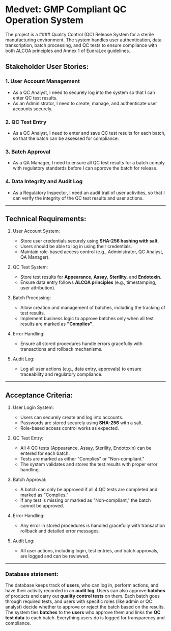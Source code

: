 # Medvet: GMP Compliant QC Operation System
The project is a #### Quality Control (QC) Release System 
for a sterile manufacturing environment. The system handles user authentication, data transcription, batch processing, and QC tests to ensure compliance with both ALCOA principles and Annex 1 of EudraLex guidelines.

## Stakeholder User Stories:

### 1. User Account Management
- As a QC Analyst, I need to securely log into the system so that I can enter QC test results.
- As an Administrator, I need to create, manage, and authenticate user accounts securely.
  
### 2. QC Test Entry
- As a QC Analyst, I need to enter and save QC test results for each batch, so that the batch can be assessed for compliance.

### 3. Batch Approval
- As a QA Manager, I need to ensure all QC test results for a batch comply with regulatory standards before I can approve the batch for release.

### 4. Data Integrity and Audit Log
- As a Regulatory Inspector, I need an audit trail of user activities, so that I can verify the integrity of the QC test results and user actions.

----------------------------------------------------------------------------------------------------------------------------------------------------

## Technical Requirements:

1. User Account System:
   - Store user credentials securely using **SHA-256 hashing with salt**.
   - Users should be able to log in using their credentials.
   - Maintain role-based access control (e.g., Administrator, QC Analyst, QA Manager).

2. QC Test System:
   - Store test results for **Appearance**, **Assay**, **Sterility**, and **Endotoxin**.
   - Ensure data entry follows **ALCOA principles** (e.g., timestamping, user attribution).

3. Batch Processing:
   - Allow creation and management of batches, including the tracking of test results.
   - Implement business logic to approve batches only when all test results are marked as **"Complies"**.

4. Error Handling:
   - Ensure all stored procedures handle errors gracefully with transactions and rollback mechanisms.

5. Audit Log:
   - Log all user actions (e.g., data entry, approvals) to ensure traceability and regulatory compliance.

------------------------------------------------------------------------------------------------------------------------------------------------------

## Acceptance Criteria:

1. User Login System:
   - Users can securely create and log into accounts.
   - Passwords are stored securely using **SHA-256** with a salt.
   - Role-based access control works as expected.

2. QC Test Entry:
   - All 4 QC tests (Appearance, Assay, Sterility, Endotoxin) can be entered for each batch.
   - Tests are marked as either "Complies" or "Non-compliant."
   - The system validates and stores the test results with proper error handling.

3. Batch Approval:
   - A batch can only be approved if all 4 QC tests are completed and marked as "Complies."
   - If any test is missing or marked as "Non-compliant," the batch cannot be approved.

4. Error Handling:
   - Any error in stored procedures is handled gracefully with transaction rollback and detailed error messages.

5. Audit Log:
   - All user actions, including login, test entries, and batch approvals, are logged and can be reviewed.

--------------------------------------------------------------------------------------------------------------------------------------------------------

### Database statement:
The database keeps track of **users**, who can log in, perform actions, and have their activity recorded in an **audit log**. Users can also approve **batches** of products and carry out **quality control tests** on them. Each batch goes through required tests, and users with specific roles (like admin or QC analyst) decide whether to approve or reject the batch based on the results. The system ties **batches** to the **users** who approve them and links the **QC test data** to each batch. Everything users do is logged for transparency and compliance.
